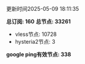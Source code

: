 更新时间2025-05-09 18:11:35

**总订阅: 160**
**总节点: 33261**
- vless节点: 10728
- hysteria2节点: 3

**google ping有效节点: 338**
